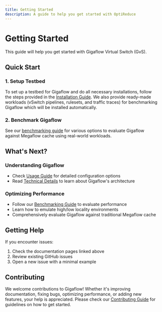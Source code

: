 ```yaml
---
title: Getting Started
description: A guide to help you get started with OptiReduce
---
```


# Getting Started

This guide will help you get started with Gigaflow Virtual Switch (GvS).

## Quick Start

### 1. Setup Testbed

To set up a testbed for Gigaflow and do all necessary installations, follow the steps provided in the [Installation Guide](installation.md).
We also provide ready-made workloads (vSwitch pipelines, rulesets, and traffic traces) for benchmarking Gigaflow which will be installed automatically.

### 2. Benchmark Gigaflow

See our [benchmarking guide](benchmarks.md) for various options to evaluate Gigaflow against Megaflow cache using real-world workloads.

## What's Next?

### Understanding Gigaflow

* Check [Usage Guide](usage.md) for detailed configuration options
* Read [Technical Details](technical-details.md) to learn about Gigaflow's architecture

### Optimizing Performance

* Follow our [Benchmarking Guide](benchmarks.md) to evaluate performance
* Learn how to emulate high/low locality environments
* Comprehensively evaluate Gigaflow against traditional Megaflow cache

## Getting Help

If you encounter issues:

1. Check the documentation pages linked above
2. Review existing GitHub issues
3. Open a new issue with a minimal example

## Contributing

We welcome contributions to Gigaflow! Whether it's improving documentation, fixing bugs, optimizing performance, or adding new features, your help is appreciated. Please check our [Contributing Guide](contributing.md) for guidelines on how to get started.